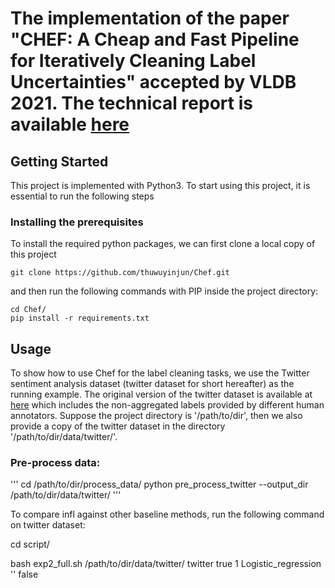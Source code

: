 # The implementation of the paper "CHEF: A Cheap and Fast Pipeline for Iteratively Cleaning Label Uncertainties" accepted by VLDB 2021. The technical report is available [here](https://arxiv.org/abs/2107.08588)


## Getting Started
This project is implemented with Python3. To start using this project, it is essential to run the following steps

### Installing the prerequisites
To install the required python packages, we can first clone a local copy of this project
```
git clone https://github.com/thuwuyinjun/Chef.git
```



and then run the following commands with PIP inside the project directory:
```
cd Chef/
pip install -r requirements.txt
```

## Usage
To show how to use Chef for the label cleaning tasks, we use the Twitter sentiment analysis dataset (twitter dataset for short hereafter) as the running example. The original version of the twitter dataset is available at [here](https://github.com/naimulhuq/Capstone/blob/master/Data/Airline-Full-Non-Ag-DFE-Sentiment%20(raw%20data).csv) which includes the non-aggregated labels provided by different human annotators. Suppose the project directory is '/path/to/dir', then we also provide a copy of the twitter dataset in the directory '/path/to/dir/data/twitter/'.

### Pre-process data:

'''
cd /path/to/dir/process_data/
python pre_process_twitter --output_dir /path/to/dir/data/twitter/
'''

To compare infl against other baseline methods, run the following command on twitter dataset:

cd script/

bash exp2_full.sh /path/to/dir/data/twitter/ twitter true 1 Logistic_regression '' false

